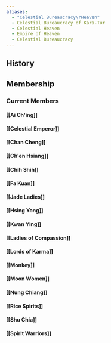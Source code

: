 ```yaml
---
aliases:
  - "Celestial Bureaucracy\rHeaven"
  - Celestial Bureaucracy of Kara-Tur
  - Celestial Heaven
  - Empire of Heaven
  - Celestial Bureaucracy
---
```

## History
## Membership
### Current Members
#### [[Ai Ch'ing]]
#### [[Celestial Emperor]]
#### [[Chan Cheng]]
#### [[Ch'en Hsiang]]
#### [[Chih Shih]]
#### [[Fa Kuan]]
#### [[Jade Ladies]]
#### [[Hsing Yong]]
#### [[Kwan Ying]]
#### [[Ladies of Compassion]]
#### [[Lords of Karma]]
#### [[Monkey]]
#### [[Moon Women]]
#### [[Nung Chiang]]
#### [[Rice Spirits]]
#### [[Shu Chia]]
#### [[Spirit Warriors]]